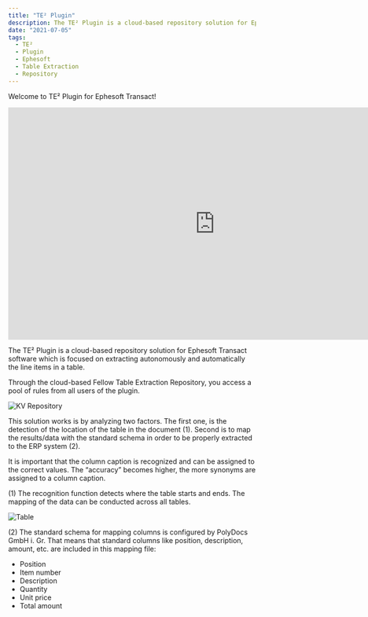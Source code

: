 ```yaml
---
title: "TE² Plugin"
description: The TE² Plugin is a cloud-based repository solution for Ephesoft Transact software which is focused on extracting autonomously and automatically the line items in a table. Through the cloud-based Table Extraction Repository, you access a pool of rules from all users of the plugin.
date: "2021-07-05"
tags:
  - TE²
  - Plugin
  - Ephesoft
  - Table Extraction
  - Repository
---
```


Welcome to TE² Plugin for Ephesoft Transact!



<div class="video-container">
<iframe width="840" height="472.5" src="https://www.youtube-nocookie.com/embed/Nmr-R3jb0Fw" frameborder="0" allow="accelerometer; autoplay; clipboard-write; encrypted-media; gyroscope; picture-in-picture" allowfullscreen></iframe>
</div>

The TE² Plugin is a cloud-based repository solution for Ephesoft Transact software which is focused on extracting autonomously and automatically the line items in a table.

Through the cloud-based Fellow Table Extraction Repository, you access a pool of rules from all users of the plugin.

![KV Repository](/_images/kv2/FellowKV_Repository-4.png)

This solution works is by analyzing two factors. The first one, is the detection of the location of the table in the document (1). Second is to map the results/data with the standard schema in order to be properly extracted to the ERP system (2).

It is important that the column caption is recognized and can be assigned to the correct values. The “accuracy” becomes higher, the more synonyms are assigned to a column caption.

(1) The recognition function detects where the table starts and ends. The mapping of the data can be conducted across all tables.

![Table](/_images/te/Tabel.png)

(2) The standard schema for mapping columns is configured by PolyDocs GmbH i. Gr. That means that standard columns like position, description, amount, etc. are included in this mapping file:

- Position
- Item number
- Description
- Quantity
- Unit price
- Total amount
